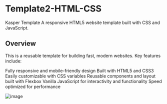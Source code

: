 # Template2-HTML-CSS
Kasper Template A responsive HTML5 website template built with CSS and JavaScript.

## Overview
This is a reusable template for building fast, modern websites. Key features include:

Fully responsive and mobile-friendly design
Built with HTML5 and CSS3
Easily customizable with CSS variables
Reusable components and layout built with Flexbox
Vanilla JavaScript for interactivity and functionality
Speed optimized for performance

![image](https://github.com/babdellghani/Template2-HTML-CSS/assets/143917624/39d38aed-4f40-4287-bd93-bbaebe2b9c8e)
